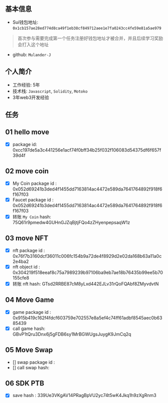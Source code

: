 ## 基本信息
- Sui钱包地址: `0x1cb157ae28ed774d8ca49f1eb38cf849712aee1e7fa0243cc4fe59e81a5ae979`
> 首次参与需要完成第一个任务注册好钱包地址才被合并，并且后续学习奖励会打入这个地址
- github: `Mulander-J`

## 个人简介
- 工作经验: 5年
- 技术栈: `Javascript`, `Solidity`, `Motoko`
- 3年web3开发经验

## 任务

##   01 hello move  
- [x] package id: 0xcc197de5a3c441256e1acf74f0bff34b25f032f106083d54375df6f657f39d4f

##   02 move coin

- [x] My Coin package id : 0x052d69241b3ded4f1455dd7163814ac4472e589da7641764892f918f6f167f03
- [x] Faucet package id : 0x052d69241b3ded4f1455dd7163814ac4472e589da7641764892f918f6f167f03
- [x] 转账 `My Coin` hash: 75Q61r9pmedw4GUHnGJZqBjtjFQo4zZHyenpepsaqW1z

##   03 move NFT
- [x] nft package id : 0x76f7b3160dcf36011c006fc154b9a72de4f8929d2e02da168b63a11a0c2e4ba2
- [x] nft object id : 0x304219f518eeaf8c75a7989239b97106ba9eb7ae18b76435b99ee5b70155cfe8
- [x] 转账 nft  hash: GTsd2RRBE87cM8yLxd442EJLv31rQoFQAbf8ZMyvdvtN

##   04 Move Game
- [x] game package id : 0x915b419c162f4fdcf603759e702557e8a5ef4c74ff61adbf8545aec0b6385439
- [x] call game hash: GBvP1tQru3Dnx6j5gFDB6sy1MrBGWUgsJuygK9JmCq2q

##   05 Move Swap
- [] swap package id :
- [] call swap hash:

##   06 SDK PTB
- [x] save hash : 339Ue3VKgAV14PRagBpVU2yc74t5wK4Jkq1h9zXgRnm3
